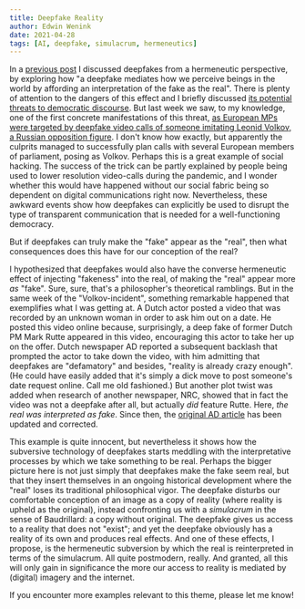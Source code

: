 ```yaml
---
title: Deepfake Reality
author: Edwin Wenink
date: 2021-04-28
tags: [AI, deepfake, simulacrum, hermeneutics]
---
```


In a [previous post](/posts/37-deepfakes) I discussed deepfakes from a hermeneutic perspective, by exploring how "a deepfake mediates how we perceive beings in the world by affording an interpretation of the fake as the real". 
There is plenty of attention to the dangers of this effect and I briefly discussed [its potential threats to democratic discourse](/posts/37-deepfakes/#deepfakes-disrupting-democratic-discourse).
But last week we saw, to my knowledge, one of the first concrete manifestations of this threat, [as European MPs were targeted by deepfake video calls of someone imitating Leonid Volkov, a Russian opposition figure](https://www.theguardian.com/world/2021/apr/22/european-mps-targeted-by-deepfake-video-calls-imitating-russian-opposition).
I don't know how exactly, but apparently the culprits managed to successfully plan calls with several European members of parliament, posing as Volkov. 
Perhaps this is a great example of social hacking.
The success of the trick can be partly explained by people being used to lower resolution video-calls during the pandemic, and I wonder whether this would have happened without our social fabric being so dependent on digital communications right now.
Nevertheless, these awkward events show how deepfakes can explicitly be used to disrupt the type of transparent communication that is needed for a well-functioning democracy.

But if deepfakes can truly make the "fake" appear as the "real", then what consequences does this have for our conception of the real?

I hypothesized that deepfakes would also have the converse hermeneutic effect of injecting "fakeness" into the real, of making the "real" appear more *as* "fake".
Sure, sure, that's a philosopher's theoretical ramblings.
But in the same week of the "Volkov-incident", something remarkable happened that exemplifies what I was getting at.
A Dutch actor posted a video that was recorded by an unknown woman in order to ask him out on a date.
He posted this video online because, surprisingly, a deep fake of former Dutch PM Mark Rutte appeared in this video, encouraging this actor to take her up on the offer.
Dutch newspaper AD reported a subsequent backlash that prompted the actor to take down the video, with him admitting that deepfakes are "defamatory" and besides, "reality is already crazy enough".
(He could have easily added that it's simply a dick move to post someone's date request online. Call me old fashioned.)
But another plot twist was added when research of another newspaper, NRC, showed that in fact the video was not a deepfake after all, but actually *did* feature Rutte.
Here, *the real was interpreted as fake*.
Since then, the [original AD article](https://www.ad.nl/tech/deepfake-video-van-rutte-die-een-acteur-aanraadt-om-op-date-te-gaan-blijkt-echt~a8241ae1/) has been updated and corrected.

This example is quite innocent, but nevertheless it shows how the subversive technology of deepfakes starts meddling with the interpretative processes by which we take something to be real.
Perhaps the bigger picture here is not just simply that deepfakes make the fake seem real, but that they insert themselves in an ongoing historical development where the "real" loses its traditional philosophical vigor.
The deepfake disturbs our comfortable conception of an image as a copy of reality (where reality is upheld as the original), instead confronting us with a *simulacrum* in the sense of Baudrillard: a copy without original.
The deepfake gives us access to a reality that does not "exist"; and yet the deepfake obviously has a reality of its own and produces real effects. 
And one of these effects, I propose, is the hermeneutic subversion by which the real is reinterpreted in terms of the simulacrum.
All quite postmodern, really.
And granted, all this will only gain in significance the more our access to reality is mediated by (digital) imagery and the internet. 

If you encounter more examples relevant to this theme, please let me know!
